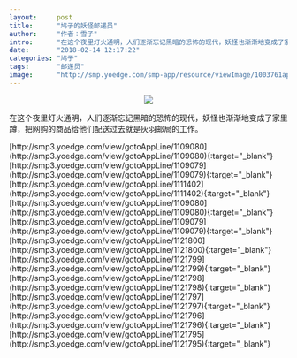 ```yaml
---
layout:     post
title:      "鸠子的妖怪邮递员"
author:     "作者：雪子"
intro:      "在这个夜里灯火通明，人们逐渐忘记黑暗的恐怖的现代，妖怪也渐渐地变成了家里蹲，把网购的商品给他们配送过去就是灰羽邮局的工作。"
date:       "2018-02-14 12:17:22"
categories: "鸠子"
tags:       "邮递员"
image:      "http://smp.yoedge.com/smp-app/resource/viewImage/1003761appline.png"
---
```

<div style="text-align: center">
<p><img src="http://smp.yoedge.com/smp-app/resource/viewImage/1003761appline.png"/></p>
</div>
<p class="post-meta">
<span>在这个夜里灯火通明，人们逐渐忘记黑暗的恐怖的现代，妖怪也渐渐地变成了家里蹲，把网购的商品给他们配送过去就是灰羽邮局的工作。</span>
</p>
[http://smp3.yoedge.com/view/gotoAppLine/1109080](http://smp3.yoedge.com/view/gotoAppLine/1109080){:target="_blank"}
[http://smp3.yoedge.com/view/gotoAppLine/1109079](http://smp3.yoedge.com/view/gotoAppLine/1109079){:target="_blank"}
[http://smp3.yoedge.com/view/gotoAppLine/1111402](http://smp3.yoedge.com/view/gotoAppLine/1111402){:target="_blank"}
[http://smp3.yoedge.com/view/gotoAppLine/1109080](http://smp3.yoedge.com/view/gotoAppLine/1109080){:target="_blank"}
[http://smp3.yoedge.com/view/gotoAppLine/1109079](http://smp3.yoedge.com/view/gotoAppLine/1109079){:target="_blank"}
[http://smp3.yoedge.com/view/gotoAppLine/1121800](http://smp3.yoedge.com/view/gotoAppLine/1121800){:target="_blank"}
[http://smp3.yoedge.com/view/gotoAppLine/1121799](http://smp3.yoedge.com/view/gotoAppLine/1121799){:target="_blank"}
[http://smp3.yoedge.com/view/gotoAppLine/1121798](http://smp3.yoedge.com/view/gotoAppLine/1121798){:target="_blank"}
[http://smp3.yoedge.com/view/gotoAppLine/1121797](http://smp3.yoedge.com/view/gotoAppLine/1121797){:target="_blank"}
[http://smp3.yoedge.com/view/gotoAppLine/1121796](http://smp3.yoedge.com/view/gotoAppLine/1121796){:target="_blank"}
[http://smp3.yoedge.com/view/gotoAppLine/1121795](http://smp3.yoedge.com/view/gotoAppLine/1121795){:target="_blank"}


